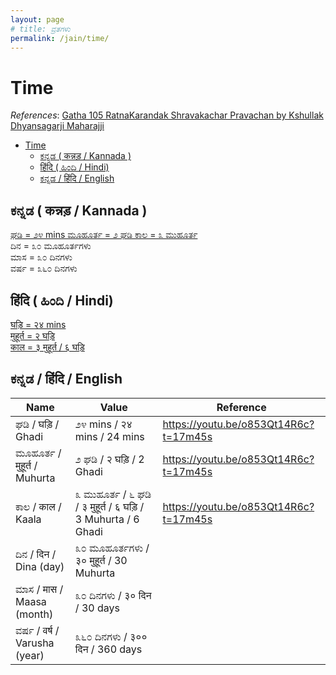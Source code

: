 ```yaml
---
layout: page
# title: ವ್ರತಗಳು
permalink: /jain/time/
---
```


# Time

_References_:
  [Gatha 105 RatnaKarandak Shravakachar Pravachan by Kshullak Dhyansagarji Maharajji](https://youtu.be/o853Qt14R6c?t=17m45s)

<!-- TOC -->

- [Time](#time)
  - [ಕನ್ನಡ ( कन्नड़ / Kannada )](#%e0%b2%95%e0%b2%a8%e0%b3%8d%e0%b2%a8%e0%b2%a1--%e0%a4%95%e0%a4%a8%e0%a5%8d%e0%a4%a8%e0%a5%9c--kannada)
  - [हिंदि ( ಹಿಂದಿ / Hindi)](#%e0%a4%b9%e0%a4%bf%e0%a4%82%e0%a4%a6%e0%a4%bf--%e0%b2%b9%e0%b2%bf%e0%b2%82%e0%b2%a6%e0%b2%bf--hindi)
  - [ಕನ್ನಡ / हिंदि / English](#%e0%b2%95%e0%b2%a8%e0%b3%8d%e0%b2%a8%e0%b2%a1--%e0%a4%b9%e0%a4%bf%e0%a4%82%e0%a4%a6%e0%a4%bf--english)

<!-- /TOC -->

## ಕನ್ನಡ ( कन्नड़ / Kannada )

[ಘಡಿ = ೨೪ mins
ಮೂಹೂರ್ತ = ೨ ಘಡಿ
ಕಾಲ = ೩ ಮುಹೂರ್ತ](https://youtu.be/o853Qt14R6c?t=17m45s)  
ದಿನ = ೩೦ ಮೂಹೂರ್ತಗಳು  
ಮಾಸ = ೩೦ ದಿನಗಳು  
ವರ್ಷ = ೩೬೦ ದಿನಗಳು  

## हिंदि ( ಹಿಂದಿ / Hindi)

[घड़ि = २४ mins  
मुहूर्त = २ घड़ि  
काल = ३ मुहूर्त / ६ घड़ि](https://youtu.be/o853Qt14R6c?t=17m45s)  

## ಕನ್ನಡ / हिंदि / English

| Name | Value | Reference |
| - | - | - |
| ಘಡಿ / घड़ि / Ghadi | ೨೪ mins / २४ mins / 24 mins | <https://youtu.be/o853Qt14R6c?t=17m45s> |
| ಮೂಹೂರ್ತ / मुहूर्त / Muhurta | ೨ ಘಡಿ / २ घड़ि / 2 Ghadi | <https://youtu.be/o853Qt14R6c?t=17m45s>
| ಕಾಲ / काल / Kaala | ೩ ಮುಹೂರ್ತ / ೬ ಘಡಿ / ३ मुहूर्त / ६ घड़ि / 3 Muhurta / 6 Ghadi | <https://youtu.be/o853Qt14R6c?t=17m45s> |
| ದಿನ / दिन / Dina (day) | ೩೦ ಮೂಹೂರ್ತಗಳು / ३० मुहूर्त / 30 Muhurta |
| ಮಾಸ / मास / Maasa (month) | ೩೦ ದಿನಗಳು / ३० दिन / 30 days |
| ವರ್ಷ / वर्ष / Varusha (year) | ೩೬೦ ದಿನಗಳು / ३०० दिन / 360 days |
